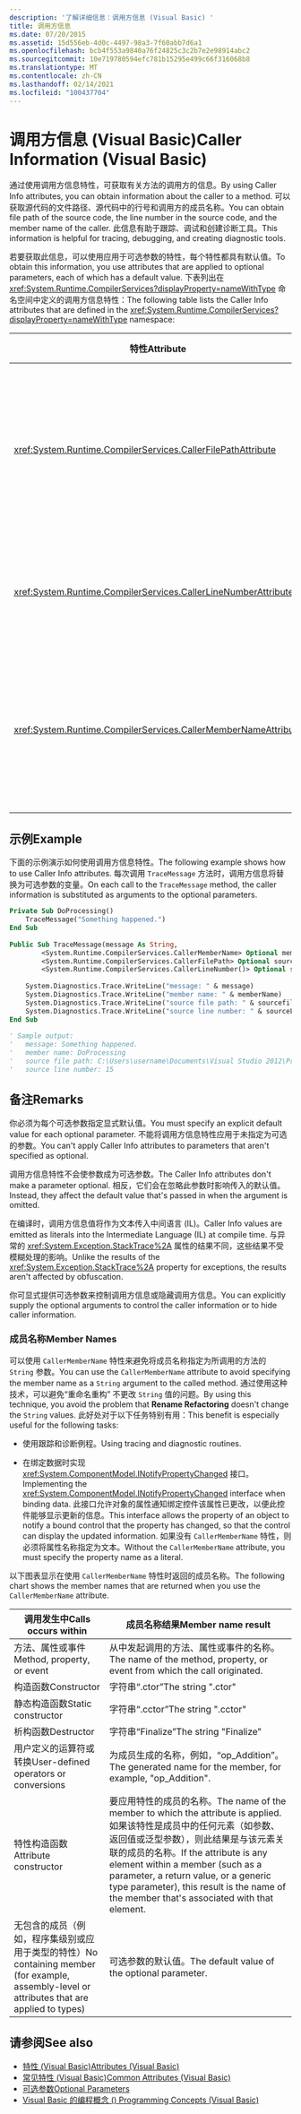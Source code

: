 ```yaml
---
description: '了解详细信息：调用方信息 (Visual Basic) '
title: 调用方信息
ms.date: 07/20/2015
ms.assetid: 15d556eb-4d0c-4497-98a3-7f60abb7d6a1
ms.openlocfilehash: bcb4f553a9840a76f24825c3c2b7e2e98914abc2
ms.sourcegitcommit: 10e719780594efc781b15295e499c66f316068b8
ms.translationtype: MT
ms.contentlocale: zh-CN
ms.lasthandoff: 02/14/2021
ms.locfileid: "100437704"
---
```

# <a name="caller-information-visual-basic"></a><span data-ttu-id="6e4f4-103">调用方信息 (Visual Basic)</span><span class="sxs-lookup"><span data-stu-id="6e4f4-103">Caller Information (Visual Basic)</span></span>

<span data-ttu-id="6e4f4-104">通过使用调用方信息特性，可获取有关方法的调用方的信息。</span><span class="sxs-lookup"><span data-stu-id="6e4f4-104">By using Caller Info attributes, you can obtain information about the caller to a method.</span></span> <span data-ttu-id="6e4f4-105">可以获取源代码的文件路径、源代码中的行号和调用方的成员名称。</span><span class="sxs-lookup"><span data-stu-id="6e4f4-105">You can obtain file path of the source code, the line number in the source code, and the member name of the caller.</span></span> <span data-ttu-id="6e4f4-106">此信息有助于跟踪、调试和创建诊断工具。</span><span class="sxs-lookup"><span data-stu-id="6e4f4-106">This information is helpful for tracing, debugging, and creating diagnostic tools.</span></span>  
  
 <span data-ttu-id="6e4f4-107">若要获取此信息，可以使用应用于可选参数的特性，每个特性都具有默认值。</span><span class="sxs-lookup"><span data-stu-id="6e4f4-107">To obtain this information, you use attributes that are applied to optional parameters, each of which has a default value.</span></span> <span data-ttu-id="6e4f4-108">下表列出在 <xref:System.Runtime.CompilerServices?displayProperty=nameWithType> 命名空间中定义的调用方信息特性：</span><span class="sxs-lookup"><span data-stu-id="6e4f4-108">The following table lists the Caller Info attributes that are defined in the <xref:System.Runtime.CompilerServices?displayProperty=nameWithType> namespace:</span></span>  
  
|<span data-ttu-id="6e4f4-109">特性</span><span class="sxs-lookup"><span data-stu-id="6e4f4-109">Attribute</span></span>|<span data-ttu-id="6e4f4-110">说明</span><span class="sxs-lookup"><span data-stu-id="6e4f4-110">Description</span></span>|<span data-ttu-id="6e4f4-111">类型</span><span class="sxs-lookup"><span data-stu-id="6e4f4-111">Type</span></span>|  
|---|---|---|  
|<xref:System.Runtime.CompilerServices.CallerFilePathAttribute>|<span data-ttu-id="6e4f4-112">包含调用方的源文件的完整路径。</span><span class="sxs-lookup"><span data-stu-id="6e4f4-112">Full path of the source file that contains the caller.</span></span> <span data-ttu-id="6e4f4-113">这是编译时的文件路径。</span><span class="sxs-lookup"><span data-stu-id="6e4f4-113">This is the file path at compile time.</span></span>|`String`|  
|<xref:System.Runtime.CompilerServices.CallerLineNumberAttribute>|<span data-ttu-id="6e4f4-114">源文件中调用方法的行号。</span><span class="sxs-lookup"><span data-stu-id="6e4f4-114">Line number in the source file at which the method is called.</span></span>|`Integer`|  
|<xref:System.Runtime.CompilerServices.CallerMemberNameAttribute>|<span data-ttu-id="6e4f4-115">调用方的方法或属性名称。</span><span class="sxs-lookup"><span data-stu-id="6e4f4-115">Method or property name of the caller.</span></span> <span data-ttu-id="6e4f4-116">请参阅本主题后面的[成员名称](#MEMBERNAMES)。</span><span class="sxs-lookup"><span data-stu-id="6e4f4-116">See [Member Names](#MEMBERNAMES) later in this topic.</span></span>|`String`|  
  
## <a name="example"></a><span data-ttu-id="6e4f4-117">示例</span><span class="sxs-lookup"><span data-stu-id="6e4f4-117">Example</span></span>  

 <span data-ttu-id="6e4f4-118">下面的示例演示如何使用调用方信息特性。</span><span class="sxs-lookup"><span data-stu-id="6e4f4-118">The following example shows how to use Caller Info attributes.</span></span> <span data-ttu-id="6e4f4-119">每次调用 `TraceMessage` 方法时，调用方信息将替换为可选参数的变量。</span><span class="sxs-lookup"><span data-stu-id="6e4f4-119">On each call to the `TraceMessage` method, the caller information is substituted as arguments to the optional parameters.</span></span>  
  
```vb  
Private Sub DoProcessing()  
    TraceMessage("Something happened.")  
End Sub  
  
Public Sub TraceMessage(message As String,  
        <System.Runtime.CompilerServices.CallerMemberName> Optional memberName As String = Nothing,  
        <System.Runtime.CompilerServices.CallerFilePath> Optional sourcefilePath As String = Nothing,  
        <System.Runtime.CompilerServices.CallerLineNumber()> Optional sourceLineNumber As Integer = 0)  
  
    System.Diagnostics.Trace.WriteLine("message: " & message)  
    System.Diagnostics.Trace.WriteLine("member name: " & memberName)  
    System.Diagnostics.Trace.WriteLine("source file path: " & sourcefilePath)  
    System.Diagnostics.Trace.WriteLine("source line number: " & sourceLineNumber)  
End Sub  
  
' Sample output:  
'   message: Something happened.  
'   member name: DoProcessing  
'   source file path: C:\Users\username\Documents\Visual Studio 2012\Projects\CallerInfoVB\CallerInfoVB\Form1.vb  
'   source line number: 15  
```  
  
## <a name="remarks"></a><span data-ttu-id="6e4f4-120">备注</span><span class="sxs-lookup"><span data-stu-id="6e4f4-120">Remarks</span></span>  

 <span data-ttu-id="6e4f4-121">你必须为每个可选参数指定显式默认值。</span><span class="sxs-lookup"><span data-stu-id="6e4f4-121">You must specify an explicit default value for each optional parameter.</span></span> <span data-ttu-id="6e4f4-122">不能将调用方信息特性应用于未指定为可选的参数。</span><span class="sxs-lookup"><span data-stu-id="6e4f4-122">You can't apply Caller Info attributes to parameters that aren't specified as optional.</span></span>  
  
 <span data-ttu-id="6e4f4-123">调用方信息特性不会使参数成为可选参数。</span><span class="sxs-lookup"><span data-stu-id="6e4f4-123">The Caller Info attributes don't make a parameter optional.</span></span> <span data-ttu-id="6e4f4-124">相反，它们会在忽略此参数时影响传入的默认值。</span><span class="sxs-lookup"><span data-stu-id="6e4f4-124">Instead, they affect the default value that's passed in when the argument is omitted.</span></span>  
  
 <span data-ttu-id="6e4f4-125">在编译时，调用方信息值将作为文本传入中间语言 (IL)。</span><span class="sxs-lookup"><span data-stu-id="6e4f4-125">Caller Info values are emitted as literals into the Intermediate Language (IL) at compile time.</span></span> <span data-ttu-id="6e4f4-126">与异常的 <xref:System.Exception.StackTrace%2A> 属性的结果不同，这些结果不受模糊处理的影响。</span><span class="sxs-lookup"><span data-stu-id="6e4f4-126">Unlike the results of the <xref:System.Exception.StackTrace%2A> property for exceptions, the results aren't affected by obfuscation.</span></span>  
  
 <span data-ttu-id="6e4f4-127">你可显式提供可选参数来控制调用方信息或隐藏调用方信息。</span><span class="sxs-lookup"><span data-stu-id="6e4f4-127">You can explicitly supply the optional arguments to control the caller information or to hide caller information.</span></span>  
  
### <a name="member-names"></a><a name="MEMBERNAMES"></a> <span data-ttu-id="6e4f4-128">成员名称</span><span class="sxs-lookup"><span data-stu-id="6e4f4-128">Member Names</span></span>  

 <span data-ttu-id="6e4f4-129">可以使用 `CallerMemberName` 特性来避免将成员名称指定为所调用的方法的 `String` 参数。</span><span class="sxs-lookup"><span data-stu-id="6e4f4-129">You can use the `CallerMemberName` attribute to avoid specifying the member name as a `String` argument to the called method.</span></span> <span data-ttu-id="6e4f4-130">通过使用这种技术，可以避免“重命名重构”  不更改 `String` 值的问题。</span><span class="sxs-lookup"><span data-stu-id="6e4f4-130">By using this technique, you avoid the problem that **Rename Refactoring** doesn't change the `String` values.</span></span> <span data-ttu-id="6e4f4-131">此好处对于以下任务特别有用：</span><span class="sxs-lookup"><span data-stu-id="6e4f4-131">This benefit is especially useful for the following tasks:</span></span>  
  
- <span data-ttu-id="6e4f4-132">使用跟踪和诊断例程。</span><span class="sxs-lookup"><span data-stu-id="6e4f4-132">Using tracing and diagnostic routines.</span></span>  
  
- <span data-ttu-id="6e4f4-133">在绑定数据时实现 <xref:System.ComponentModel.INotifyPropertyChanged> 接口。</span><span class="sxs-lookup"><span data-stu-id="6e4f4-133">Implementing the <xref:System.ComponentModel.INotifyPropertyChanged> interface when binding data.</span></span> <span data-ttu-id="6e4f4-134">此接口允许对象的属性通知绑定控件该属性已更改，以便此控件能够显示更新的信息。</span><span class="sxs-lookup"><span data-stu-id="6e4f4-134">This interface allows the property of an object to notify a bound control that the property has changed, so that the control can display the updated information.</span></span> <span data-ttu-id="6e4f4-135">如果没有 `CallerMemberName` 特性，则必须将属性名称指定为文本。</span><span class="sxs-lookup"><span data-stu-id="6e4f4-135">Without the `CallerMemberName` attribute, you must specify the property name as a literal.</span></span>  
  
 <span data-ttu-id="6e4f4-136">以下图表显示在使用 `CallerMemberName` 特性时返回的成员名称。</span><span class="sxs-lookup"><span data-stu-id="6e4f4-136">The following chart shows the member names that are returned when you use the `CallerMemberName` attribute.</span></span>  
  
|<span data-ttu-id="6e4f4-137">调用发生中</span><span class="sxs-lookup"><span data-stu-id="6e4f4-137">Calls occurs within</span></span>|<span data-ttu-id="6e4f4-138">成员名称结果</span><span class="sxs-lookup"><span data-stu-id="6e4f4-138">Member name result</span></span>|  
|-------------------------|------------------------|  
|<span data-ttu-id="6e4f4-139">方法、属性或事件</span><span class="sxs-lookup"><span data-stu-id="6e4f4-139">Method, property, or event</span></span>|<span data-ttu-id="6e4f4-140">从中发起调用的方法、属性或事件的名称。</span><span class="sxs-lookup"><span data-stu-id="6e4f4-140">The name of the method, property, or event from which the call originated.</span></span>|  
|<span data-ttu-id="6e4f4-141">构造函数</span><span class="sxs-lookup"><span data-stu-id="6e4f4-141">Constructor</span></span>|<span data-ttu-id="6e4f4-142">字符串“.ctor”</span><span class="sxs-lookup"><span data-stu-id="6e4f4-142">The string ".ctor"</span></span>|  
|<span data-ttu-id="6e4f4-143">静态构造函数</span><span class="sxs-lookup"><span data-stu-id="6e4f4-143">Static constructor</span></span>|<span data-ttu-id="6e4f4-144">字符串“.cctor”</span><span class="sxs-lookup"><span data-stu-id="6e4f4-144">The string ".cctor"</span></span>|  
|<span data-ttu-id="6e4f4-145">析构函数</span><span class="sxs-lookup"><span data-stu-id="6e4f4-145">Destructor</span></span>|<span data-ttu-id="6e4f4-146">字符串“Finalize”</span><span class="sxs-lookup"><span data-stu-id="6e4f4-146">The string "Finalize"</span></span>|  
|<span data-ttu-id="6e4f4-147">用户定义的运算符或转换</span><span class="sxs-lookup"><span data-stu-id="6e4f4-147">User-defined operators or conversions</span></span>|<span data-ttu-id="6e4f4-148">为成员生成的名称，例如，“op_Addition”。</span><span class="sxs-lookup"><span data-stu-id="6e4f4-148">The generated name for the member, for example, "op_Addition".</span></span>|  
|<span data-ttu-id="6e4f4-149">特性构造函数</span><span class="sxs-lookup"><span data-stu-id="6e4f4-149">Attribute constructor</span></span>|<span data-ttu-id="6e4f4-150">要应用特性的成员的名称。</span><span class="sxs-lookup"><span data-stu-id="6e4f4-150">The name of the member to which the attribute is applied.</span></span> <span data-ttu-id="6e4f4-151">如果该特性是成员中的任何元素（如参数、返回值或泛型参数），则此结果是与该元素关联的成员的名称。</span><span class="sxs-lookup"><span data-stu-id="6e4f4-151">If the attribute is any element within a member (such as a parameter, a return value, or a generic type parameter), this result is the name of the member that's associated with that element.</span></span>|  
|<span data-ttu-id="6e4f4-152">无包含的成员（例如，程序集级别或应用于类型的特性）</span><span class="sxs-lookup"><span data-stu-id="6e4f4-152">No containing member (for example, assembly-level or attributes that are applied to types)</span></span>|<span data-ttu-id="6e4f4-153">可选参数的默认值。</span><span class="sxs-lookup"><span data-stu-id="6e4f4-153">The default value of the optional parameter.</span></span>|  
  
## <a name="see-also"></a><span data-ttu-id="6e4f4-154">请参阅</span><span class="sxs-lookup"><span data-stu-id="6e4f4-154">See also</span></span>

- [<span data-ttu-id="6e4f4-155">特性 (Visual Basic)</span><span class="sxs-lookup"><span data-stu-id="6e4f4-155">Attributes (Visual Basic)</span></span>](../../language-reference/attributes.md)
- [<span data-ttu-id="6e4f4-156">常见特性 (Visual Basic)</span><span class="sxs-lookup"><span data-stu-id="6e4f4-156">Common Attributes (Visual Basic)</span></span>](attributes/common-attributes.md)
- [<span data-ttu-id="6e4f4-157">可选参数</span><span class="sxs-lookup"><span data-stu-id="6e4f4-157">Optional Parameters</span></span>](../language-features/procedures/optional-parameters.md)
- [<span data-ttu-id="6e4f4-158">Visual Basic 的编程概念 () </span><span class="sxs-lookup"><span data-stu-id="6e4f4-158">Programming Concepts (Visual Basic)</span></span>](index.md)
